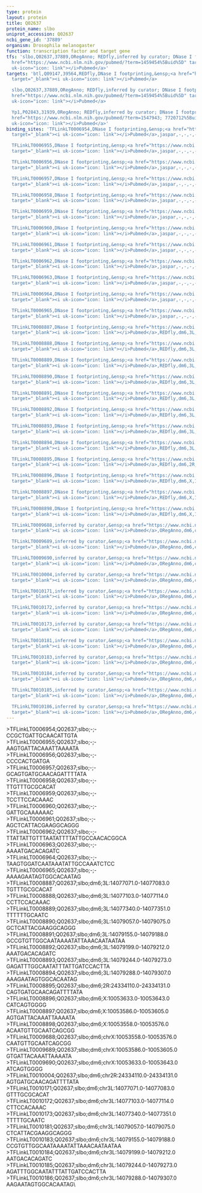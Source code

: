 ```yaml
---
type: protein
layout: protein
title: Q02637
protein_name: slbo
uniprot_accession: Q02637
ncbi_gene_id: '37889'
organism: Drosophila melanogaster
function: transcription factor and target gene
tfs: 'slbo,Q02637,37889,ORegAnno; REDfly,inferred by curator; DNase I footprinting,&ensp;<a
  href="https://www.ncbi.nlm.nih.gov/pubmed/?term=1459454%5Buid%5D" target="_blank"><i
  uk-icon="icon: link"></i>Pubmed</a>'
targets: 'btl,Q09147,39564,REDfly,DNase I footprinting,&ensp;<a href="https://www.ncbi.nlm.nih.gov/pubmed/?term=7671793%5Buid%5D"
  target="_blank"><i uk-icon="icon: link"></i>Pubmed</a>

  slbo,Q02637,37889,ORegAnno; REDfly,inferred by curator; DNase I footprinting,&ensp;<a
  href="https://www.ncbi.nlm.nih.gov/pubmed/?term=1459454%5Buid%5D" target="_blank"><i
  uk-icon="icon: link"></i>Pubmed</a>

  Yp1,P02843,31939,ORegAnno; REDfly,inferred by curator; DNase I footprinting,&ensp;<a
  href="https://www.ncbi.nlm.nih.gov/pubmed/?term=1547943; 7720712%5Buid%5D" target="_blank"><i
  uk-icon="icon: link"></i>Pubmed</a>'
binding_sites: 'TFLinkLT0006954,DNase I footprinting,&ensp;<a href="https://www.ncbi.nlm.nih.gov/pubmed/?term=15572468%5Buid%5D"
  target="_blank"><i uk-icon="icon: link"></i>Pubmed</a>,jaspar,-,-,-,-,-

  TFLinkLT0006955,DNase I footprinting,&ensp;<a href="https://www.ncbi.nlm.nih.gov/pubmed/?term=15572468%5Buid%5D"
  target="_blank"><i uk-icon="icon: link"></i>Pubmed</a>,jaspar,-,-,-,-,-

  TFLinkLT0006956,DNase I footprinting,&ensp;<a href="https://www.ncbi.nlm.nih.gov/pubmed/?term=15572468%5Buid%5D"
  target="_blank"><i uk-icon="icon: link"></i>Pubmed</a>,jaspar,-,-,-,-,-

  TFLinkLT0006957,DNase I footprinting,&ensp;<a href="https://www.ncbi.nlm.nih.gov/pubmed/?term=15572468%5Buid%5D"
  target="_blank"><i uk-icon="icon: link"></i>Pubmed</a>,jaspar,-,-,-,-,-

  TFLinkLT0006958,DNase I footprinting,&ensp;<a href="https://www.ncbi.nlm.nih.gov/pubmed/?term=15572468%5Buid%5D"
  target="_blank"><i uk-icon="icon: link"></i>Pubmed</a>,jaspar,-,-,-,-,-

  TFLinkLT0006959,DNase I footprinting,&ensp;<a href="https://www.ncbi.nlm.nih.gov/pubmed/?term=15572468%5Buid%5D"
  target="_blank"><i uk-icon="icon: link"></i>Pubmed</a>,jaspar,-,-,-,-,-

  TFLinkLT0006960,DNase I footprinting,&ensp;<a href="https://www.ncbi.nlm.nih.gov/pubmed/?term=15572468%5Buid%5D"
  target="_blank"><i uk-icon="icon: link"></i>Pubmed</a>,jaspar,-,-,-,-,-

  TFLinkLT0006961,DNase I footprinting,&ensp;<a href="https://www.ncbi.nlm.nih.gov/pubmed/?term=15572468%5Buid%5D"
  target="_blank"><i uk-icon="icon: link"></i>Pubmed</a>,jaspar,-,-,-,-,-

  TFLinkLT0006962,DNase I footprinting,&ensp;<a href="https://www.ncbi.nlm.nih.gov/pubmed/?term=15572468%5Buid%5D"
  target="_blank"><i uk-icon="icon: link"></i>Pubmed</a>,jaspar,-,-,-,-,-

  TFLinkLT0006963,DNase I footprinting,&ensp;<a href="https://www.ncbi.nlm.nih.gov/pubmed/?term=15572468%5Buid%5D"
  target="_blank"><i uk-icon="icon: link"></i>Pubmed</a>,jaspar,-,-,-,-,-

  TFLinkLT0006964,DNase I footprinting,&ensp;<a href="https://www.ncbi.nlm.nih.gov/pubmed/?term=15572468%5Buid%5D"
  target="_blank"><i uk-icon="icon: link"></i>Pubmed</a>,jaspar,-,-,-,-,-

  TFLinkLT0006965,DNase I footprinting,&ensp;<a href="https://www.ncbi.nlm.nih.gov/pubmed/?term=15572468%5Buid%5D"
  target="_blank"><i uk-icon="icon: link"></i>Pubmed</a>,jaspar,-,-,-,-,-

  TFLinkLT0008887,DNase I footprinting,&ensp;<a href="https://www.ncbi.nlm.nih.gov/pubmed/?term=7671793%5Buid%5D"
  target="_blank"><i uk-icon="icon: link"></i>Pubmed</a>,REDfly,dm6,3L,14077071,14077083,-

  TFLinkLT0008888,DNase I footprinting,&ensp;<a href="https://www.ncbi.nlm.nih.gov/pubmed/?term=7671793%5Buid%5D"
  target="_blank"><i uk-icon="icon: link"></i>Pubmed</a>,REDfly,dm6,3L,14077103,14077114,-

  TFLinkLT0008889,DNase I footprinting,&ensp;<a href="https://www.ncbi.nlm.nih.gov/pubmed/?term=7671793%5Buid%5D"
  target="_blank"><i uk-icon="icon: link"></i>Pubmed</a>,REDfly,dm6,3L,14077340,14077351,-

  TFLinkLT0008890,DNase I footprinting,&ensp;<a href="https://www.ncbi.nlm.nih.gov/pubmed/?term=7671793%5Buid%5D"
  target="_blank"><i uk-icon="icon: link"></i>Pubmed</a>,REDfly,dm6,3L,14079057,14079075,-

  TFLinkLT0008891,DNase I footprinting,&ensp;<a href="https://www.ncbi.nlm.nih.gov/pubmed/?term=7671793%5Buid%5D"
  target="_blank"><i uk-icon="icon: link"></i>Pubmed</a>,REDfly,dm6,3L,14079155,14079188,-

  TFLinkLT0008892,DNase I footprinting,&ensp;<a href="https://www.ncbi.nlm.nih.gov/pubmed/?term=7671793%5Buid%5D"
  target="_blank"><i uk-icon="icon: link"></i>Pubmed</a>,REDfly,dm6,3L,14079199,14079212,-

  TFLinkLT0008893,DNase I footprinting,&ensp;<a href="https://www.ncbi.nlm.nih.gov/pubmed/?term=7671793%5Buid%5D"
  target="_blank"><i uk-icon="icon: link"></i>Pubmed</a>,REDfly,dm6,3L,14079244,14079273,-

  TFLinkLT0008894,DNase I footprinting,&ensp;<a href="https://www.ncbi.nlm.nih.gov/pubmed/?term=7671793%5Buid%5D"
  target="_blank"><i uk-icon="icon: link"></i>Pubmed</a>,REDfly,dm6,3L,14079288,14079307,-

  TFLinkLT0008895,DNase I footprinting,&ensp;<a href="https://www.ncbi.nlm.nih.gov/pubmed/?term=1459454%5Buid%5D"
  target="_blank"><i uk-icon="icon: link"></i>Pubmed</a>,REDfly,dm6,2R,24334110,24334131,-

  TFLinkLT0008896,DNase I footprinting,&ensp;<a href="https://www.ncbi.nlm.nih.gov/pubmed/?term=1547943%5Buid%5D"
  target="_blank"><i uk-icon="icon: link"></i>Pubmed</a>,REDfly,dm6,X,10053633,10053643,-

  TFLinkLT0008897,DNase I footprinting,&ensp;<a href="https://www.ncbi.nlm.nih.gov/pubmed/?term=1547943%5Buid%5D"
  target="_blank"><i uk-icon="icon: link"></i>Pubmed</a>,REDfly,dm6,X,10053586,10053605,-

  TFLinkLT0008898,DNase I footprinting,&ensp;<a href="https://www.ncbi.nlm.nih.gov/pubmed/?term=7720712%5Buid%5D"
  target="_blank"><i uk-icon="icon: link"></i>Pubmed</a>,REDfly,dm6,X,10053558,10053576,-

  TFLinkLT0009688,inferred by curator,&ensp;<a href="https://www.ncbi.nlm.nih.gov/pubmed/?term=7720712%5Buid%5D"
  target="_blank"><i uk-icon="icon: link"></i>Pubmed</a>,ORegAnno,dm6,chrX,10053558,10053576,+

  TFLinkLT0009689,inferred by curator,&ensp;<a href="https://www.ncbi.nlm.nih.gov/pubmed/?term=1547943%5Buid%5D"
  target="_blank"><i uk-icon="icon: link"></i>Pubmed</a>,ORegAnno,dm6,chrX,10053586,10053605,+

  TFLinkLT0009690,inferred by curator,&ensp;<a href="https://www.ncbi.nlm.nih.gov/pubmed/?term=1547943%5Buid%5D"
  target="_blank"><i uk-icon="icon: link"></i>Pubmed</a>,ORegAnno,dm6,chrX,10053633,10053643,+

  TFLinkLT0010004,inferred by curator,&ensp;<a href="https://www.ncbi.nlm.nih.gov/pubmed/?term=1459454%5Buid%5D"
  target="_blank"><i uk-icon="icon: link"></i>Pubmed</a>,ORegAnno,dm6,chr2R,24334110,24334131,+

  TFLinkLT0010171,inferred by curator,&ensp;<a href="https://www.ncbi.nlm.nih.gov/pubmed/?term=7671793%5Buid%5D"
  target="_blank"><i uk-icon="icon: link"></i>Pubmed</a>,ORegAnno,dm6,chr3L,14077071,14077083,+

  TFLinkLT0010172,inferred by curator,&ensp;<a href="https://www.ncbi.nlm.nih.gov/pubmed/?term=7671793%5Buid%5D"
  target="_blank"><i uk-icon="icon: link"></i>Pubmed</a>,ORegAnno,dm6,chr3L,14077103,14077114,+

  TFLinkLT0010173,inferred by curator,&ensp;<a href="https://www.ncbi.nlm.nih.gov/pubmed/?term=7671793%5Buid%5D"
  target="_blank"><i uk-icon="icon: link"></i>Pubmed</a>,ORegAnno,dm6,chr3L,14077340,14077351,+

  TFLinkLT0010181,inferred by curator,&ensp;<a href="https://www.ncbi.nlm.nih.gov/pubmed/?term=7671793%5Buid%5D"
  target="_blank"><i uk-icon="icon: link"></i>Pubmed</a>,ORegAnno,dm6,chr3L,14079057,14079075,+

  TFLinkLT0010183,inferred by curator,&ensp;<a href="https://www.ncbi.nlm.nih.gov/pubmed/?term=7671793%5Buid%5D"
  target="_blank"><i uk-icon="icon: link"></i>Pubmed</a>,ORegAnno,dm6,chr3L,14079155,14079188,+

  TFLinkLT0010184,inferred by curator,&ensp;<a href="https://www.ncbi.nlm.nih.gov/pubmed/?term=7671793%5Buid%5D"
  target="_blank"><i uk-icon="icon: link"></i>Pubmed</a>,ORegAnno,dm6,chr3L,14079199,14079212,+

  TFLinkLT0010185,inferred by curator,&ensp;<a href="https://www.ncbi.nlm.nih.gov/pubmed/?term=7671793%5Buid%5D"
  target="_blank"><i uk-icon="icon: link"></i>Pubmed</a>,ORegAnno,dm6,chr3L,14079244,14079273,+

  TFLinkLT0010186,inferred by curator,&ensp;<a href="https://www.ncbi.nlm.nih.gov/pubmed/?term=7671793%5Buid%5D"
  target="_blank"><i uk-icon="icon: link"></i>Pubmed</a>,ORegAnno,dm6,chr3L,14079288,14079307,+'
---
```

\>TFLinkLT0006954;Q02637;slbo;-;-\CCGCTGATTGCAACATTGTA\\>TFLinkLT0006955;Q02637;slbo;-;-\AAGTGATTACAAATTAAAATA\\>TFLinkLT0006956;Q02637;slbo;-;-\CCCCACTGATGA\\>TFLinkLT0006957;Q02637;slbo;-;-\GCAGTGATGCAACAGATTTTATA\\>TFLinkLT0006958;Q02637;slbo;-;-\TTGTTTGCGCACAT\\>TFLinkLT0006959;Q02637;slbo;-;-\TCCTTCCACAAAC\\>TFLinkLT0006960;Q02637;slbo;-;-\GATTGCAAAAAAC\\>TFLinkLT0006961;Q02637;slbo;-;-\AGCTCATTACGAAGGCAGGG\\>TFLinkLT0006962;Q02637;slbo;-;-\TTATTATTGTTTAATATTTTATTGCCAACACGGCA\\>TFLinkLT0006963;Q02637;slbo;-;-\AAAATGACACAGATC\\>TFLinkLT0006964;Q02637;slbo;-;-\TAAGTGGATCAATAAATATTGCCAAATCTCC\\>TFLinkLT0006965;Q02637;slbo;-;-\AAAAGAATAGTGGCACAATAG\\>TFLinkLT0008887;Q02637;slbo;dm6;3L:14077071.0-14077083.0\TGTTTGCGCACAT\\>TFLinkLT0008888;Q02637;slbo;dm6;3L:14077103.0-14077114.0\CCTTCCACAAAC\\>TFLinkLT0008889;Q02637;slbo;dm6;3L:14077340.0-14077351.0\TTTTTTGCAATC\\>TFLinkLT0008890;Q02637;slbo;dm6;3L:14079057.0-14079075.0\GCTCATTACGAAGGCAGGG\\>TFLinkLT0008891;Q02637;slbo;dm6;3L:14079155.0-14079188.0\GCCGTGTTGGCAATAAAATATTAAACAATAATAA\\>TFLinkLT0008892;Q02637;slbo;dm6;3L:14079199.0-14079212.0\AAATGACACAGATC\\>TFLinkLT0008893;Q02637;slbo;dm6;3L:14079244.0-14079273.0\GAGATTTGGCAATATTTATTGATCCACTTA\\>TFLinkLT0008894;Q02637;slbo;dm6;3L:14079288.0-14079307.0\AAAGAATAGTGGCACAATAG\\>TFLinkLT0008895;Q02637;slbo;dm6;2R:24334110.0-24334131.0\CAGTGATGCAACAGATTTTATA\\>TFLinkLT0008896;Q02637;slbo;dm6;X:10053633.0-10053643.0\CATCAGTGGGG\\>TFLinkLT0008897;Q02637;slbo;dm6;X:10053586.0-10053605.0\AGTGATTACAAATTAAAATA\\>TFLinkLT0008898;Q02637;slbo;dm6;X:10053558.0-10053576.0\ACAATGTTGCAATCAGCGG\\>TFLinkLT0009688;Q02637;slbo;dm6;chrX:10053558.0-10053576.0\CAATGTTGCAATCAGCGG\\>TFLinkLT0009689;Q02637;slbo;dm6;chrX:10053586.0-10053605.0\GTGATTACAAATTAAAATA\\>TFLinkLT0009690;Q02637;slbo;dm6;chrX:10053633.0-10053643.0\ATCAGTGGGG\\>TFLinkLT0010004;Q02637;slbo;dm6;chr2R:24334110.0-24334131.0\AGTGATGCAACAGATTTTATA\\>TFLinkLT0010171;Q02637;slbo;dm6;chr3L:14077071.0-14077083.0\GTTTGCGCACAT\\>TFLinkLT0010172;Q02637;slbo;dm6;chr3L:14077103.0-14077114.0\CTTCCACAAAC\\>TFLinkLT0010173;Q02637;slbo;dm6;chr3L:14077340.0-14077351.0\TTTTTGCAATC\\>TFLinkLT0010181;Q02637;slbo;dm6;chr3L:14079057.0-14079075.0\CTCATTACGAAGGCAGGG\\>TFLinkLT0010183;Q02637;slbo;dm6;chr3L:14079155.0-14079188.0\CCGTGTTGGCAATAAAATATTAAACAATAATAA\\>TFLinkLT0010184;Q02637;slbo;dm6;chr3L:14079199.0-14079212.0\AATGACACAGATC\\>TFLinkLT0010185;Q02637;slbo;dm6;chr3L:14079244.0-14079273.0\AGATTTGGCAATATTTATTGATCCACTTA\\>TFLinkLT0010186;Q02637;slbo;dm6;chr3L:14079288.0-14079307.0\AAGAATAGTGGCACAATAG\